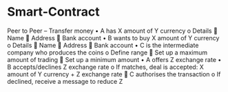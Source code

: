 # Smart-Contract
Peer to Peer – Transfer money
•	A has X amount of Y currency
o	Details
	Name
	Address
	Bank account 
•	B wants to buy X amount of Y currency
o	Details
	Name
	Address
	Bank account 
•	C is the intermediate company who produces the coins
o	Define range
	Set up a maximum amount of trading
	Set up a minimum amount
•	A offers Z exchange rate
•	B accepts/declines Z exchange rate
o	If matches, deal is accepted: X amount of Y currency + Z exchange rate
	C authorises the transaction
o	If declined, receive a message to reduce Z
